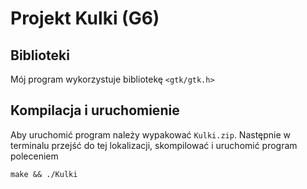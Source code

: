 # Projekt Kulki (G6)
## Biblioteki
Mój program wykorzystuje bibliotekę `<gtk/gtk.h>`
## Kompilacja i uruchomienie
Aby uruchomić program należy wypakować `Kulki.zip`.
Następnie w terminalu przejść do tej lokalizacji, skompilować i uruchomić program poleceniem

    make && ./Kulki
